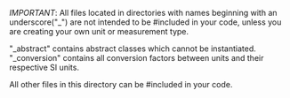 *IMPORTANT*: All files located in directories with names beginning with an underscore("_") are not intended to be #included in your code, unless you are creating your own unit or measurement type. 

"_abstract" contains abstract classes which cannot be instantiated. "_conversion" contains all conversion factors between units and their respective SI units.

All other files in this directory can be #included in your code.